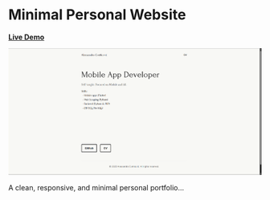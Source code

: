 # Minimal Personal Website

**[Live Demo](https://personal-website-five-beta-20.vercel.app)**

![Website Screenshot](https://raw.githubusercontent.com/alek-tech/personal-website/main/public/screenshot.png)

A clean, responsive, and minimal personal portfolio... 
